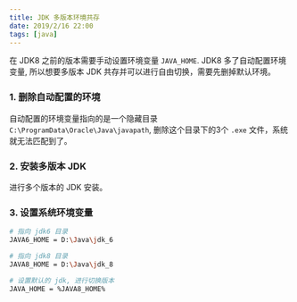 ```yaml
---
title: JDK 多版本环境共存
date: 2019/2/16 22:00
tags: [java]
---
```


在 JDK8 之前的版本需要手动设置环境变量 `JAVA_HOME`. JDK8 多了自动配置环境变量, 所以想要多版本 JDK 共存并可以进行自由切换，需要先删掉默认环境。

### 1. 删除自动配置的环境

自动配置的环境变量指向的是一个隐藏目录 `C:\ProgramData\Oracle\Java\javapath`, 删除这个目录下的3个 `.exe` 文件，系统就无法匹配到了。

### 2. 安装多版本 JDK

进行多个版本的 JDK 安装。

### 3. 设置系统环境变量

```bash
# 指向 jdk6 目录
JAVA6_HOME = D:\Java\jdk_6

# 指向 jdk8 目录
JAVA8_HOME = D:\Java\jdk_8

# 设置默认的 jdk, 进行切换版本
JAVA_HOME = %JAVA8_HOME%

```